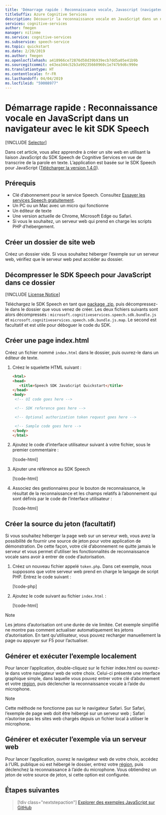 ```yaml
---
title: 'Démarrage rapide : Reconnaissance vocale, Javascript (navigateur) - Services Speech'
titleSuffix: Azure Cognitive Services
description: Découvrir la reconnaissance vocale en JavaScript dans un navigateur avec le kit SDK Speech
services: cognitive-services
author: fmegen
manager: nitinme
ms.service: cognitive-services
ms.subservice: speech-service
ms.topic: quickstart
ms.date: 2/20/2019
ms.author: fmegen
ms.openlocfilehash: a418966ce72876d58d39b939ecb7dd5a05e41b9b
ms.sourcegitcommit: e43ea344c52b3a99235660960c1e747b9d6c990e
ms.translationtype: HT
ms.contentlocale: fr-FR
ms.lasthandoff: 04/04/2019
ms.locfileid: "59008977"
---
```

# <a name="quickstart-recognize-speech-in-javascript-in-a-browser-using-the-speech-sdk"></a>Démarrage rapide : Reconnaissance vocale en JavaScript dans un navigateur avec le kit SDK Speech

[!INCLUDE [Selector](../../../includes/cognitive-services-speech-service-quickstart-selector.md)]

Dans cet article, vous allez apprendre à créer un site web en utilisant la liaison JavaScript du SDK Speech de Cognitive Services en vue de transcrire de la parole en texte.
L’application est basée sur le SDK Speech pour JavaScript ([Télécharger la version 1.4.0](https://aka.ms/csspeech/jsbrowserpackage)).

## <a name="prerequisites"></a>Prérequis

* Clé d’abonnement pour le service Speech. Consultez [Essayer les services Speech gratuitement](get-started.md).
* Un PC ou un Mac avec un micro qui fonctionne
* Un éditeur de texte
* Une version actuelle de Chrome, Microsoft Edge ou Safari.
* Si vous le souhaitez, un serveur web qui prend en charge les scripts PHP d’hébergement.

## <a name="create-a-new-website-folder"></a>Créer un dossier de site web

Créez un dossier vide. Si vous souhaitez héberger l’exemple sur un serveur web, vérifiez que le serveur web peut accéder au dossier.

## <a name="unpack-the-speech-sdk-for-javascript-into-that-folder"></a>Décompresser le SDK Speech pour JavaScript dans ce dossier

[!INCLUDE [License Notice](../../../includes/cognitive-services-speech-service-license-notice.md)]

Téléchargez le SDK Speech en tant que [package .zip](https://aka.ms/csspeech/jsbrowserpackage), puis décompressez-le dans le dossier que vous venez de créer. Les deux fichiers suivants sont alors décompressés : `microsoft.cognitiveservices.speech.sdk.bundle.js` et `microsoft.cognitiveservices.speech.sdk.bundle.js.map`.
Le second est facultatif et est utile pour déboguer le code du SDK.

## <a name="create-an-indexhtml-page"></a>Créer une page index.html

Créez un fichier nommé `index.html` dans le dossier, puis ouvrez-le dans un éditeur de texte.

1. Créez le squelette HTML suivant :

   ```html
   <html>
   <head>
      <title>Speech SDK JavaScript Quickstart</title>
   </head>
   <body>
    <!-- UI code goes here -->

    <!-- SDK reference goes here -->

    <!-- Optional authorization token request goes here -->

    <!-- Sample code goes here -->
   </body>
   </html>
   ```

1. Ajoutez le code d’interface utilisateur suivant à votre fichier, sous le premier commentaire :

   [!code-html[](~/samples-cognitive-services-speech-sdk/quickstart/js-browser/index.html#uidiv)]

1. Ajouter une référence au SDK Speech

   [!code-html[](~/samples-cognitive-services-speech-sdk/quickstart/js-browser/index.html#speechsdkref)]

1. Associez des gestionnaires pour le bouton de reconnaissance, le résultat de la reconnaissance et les champs relatifs à l’abonnement qui sont définis par le code de l’interface utilisateur :

   [!code-html[](~/samples-cognitive-services-speech-sdk/quickstart/js-browser/index.html#quickstartcode)]

## <a name="create-the-token-source-optional"></a>Créer la source du jeton (facultatif)

Si vous souhaitez héberger la page web sur un serveur web, vous avez la possibilité de fournir une source de jeton pour votre application de démonstration.
De cette façon, votre clé d’abonnement ne quitte jamais le serveur et vous permet d’utiliser les fonctionnalités de reconnaissance vocale sans avoir à entrer de code d’autorisation.

1. Créez un nouveau fichier appelé `token.php`. Dans cet exemple, nous supposons que votre serveur web prend en charge le langage de script PHP. Entrez le code suivant :

   [!code-php[](~/samples-cognitive-services-speech-sdk/quickstart/js-browser/token.php)]

1. Ajoutez le code suivant au fichier `index.html` :

   [!code-html[](~/samples-cognitive-services-speech-sdk/quickstart/js-browser/index.html#authorizationfunction)]

> [!NOTE]
> Les jetons d’autorisation ont une durée de vie limitée.
> Cet exemple simplifié ne montre pas comment actualiser automatiquement les jetons d’autorisation. En tant qu’utilisateur, vous pouvez recharger manuellement la page ou appuyer sur F5 pour l’actualiser.

## <a name="build-and-run-the-sample-locally"></a>Générer et exécuter l’exemple localement

Pour lancer l’application, double-cliquez sur le fichier index.html ou ouvrez-le dans votre navigateur web de votre choix. Celui-ci présente une interface graphique simple, dans laquelle vous pouvez entrer votre clé d’abonnement et votre [région](regions.md), puis déclencher la reconnaissance vocale à l’aide du microphone.

> [!NOTE]
> Cette méthode ne fonctionne pas sur le navigateur Safari.
> Sur Safari, l’exemple de page web doit être hébergé sur un serveur web ; Safari n’autorise pas les sites web chargés depuis un fichier local à utiliser le microphone.

## <a name="build-and-run-the-sample-via-a-web-server"></a>Générer et exécuter l’exemple via un serveur web

Pour lancer l’application, ouvrez le navigateur web de votre choix, accédez à l’URL publique où est hébergé le dossier, entrez votre [région](regions.md), puis déclenchez la reconnaissance à l’aide du microphone. Vous obtiendrez un jeton de votre source de jeton, si cette option est configurée.

## <a name="next-steps"></a>Étapes suivantes

> [!div class="nextstepaction"]
> [Explorer des exemples JavaScript sur GitHub](https://aka.ms/csspeech/samples)
